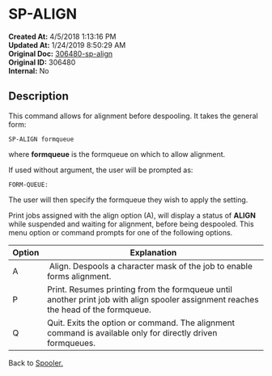 # SP-ALIGN

**Created At:** 4/5/2018 1:13:16 PM  
**Updated At:** 1/24/2019 8:50:29 AM  
**Original Doc:** [306480-sp-align](https://docs.jbase.com/44205-spooler/306480-sp-align)  
**Original ID:** 306480  
**Internal:** No  

## Description

This command allows for alignment before despooling. It takes the general form:

```
SP-ALIGN formqueue
```

where **formqueue** is the formqueue on which to allow alignment.

If used without argument, the user will be prompted as:

```
FORM-QUEUE:
```

The user will then specify the formqueue they wish to apply the setting.

Print jobs assigned with the align option (A), will display a status of **ALIGN** while suspended and waiting for alignment, before being despooled. This menu option or command prompts for one of the following options.


| Option | Explanation |
| --- | --- |
| A  |  Align. Despools a character mask of the job to enable forms alignment. |
| P | Print. Resumes printing from the formqueue until another print job with align spooler assignment reaches the head of the formqueue. |
| Q  | Quit. Exits the option or command. The alignment command is available only for directly driven formqueues. |

Back to [Spooler.](./../jbase-spooler)
